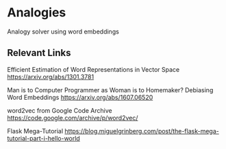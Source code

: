 # Analogies
Analogy solver using word embeddings

## Relevant Links

Efficient Estimation of Word Representations in Vector Space
https://arxiv.org/abs/1301.3781

Man is to Computer Programmer as Woman is to Homemaker? Debiasing Word Embeddings
https://arxiv.org/abs/1607.06520

word2vec from Google Code Archive
https://code.google.com/archive/p/word2vec/

Flask Mega-Tutorial
https://blog.miguelgrinberg.com/post/the-flask-mega-tutorial-part-i-hello-world

